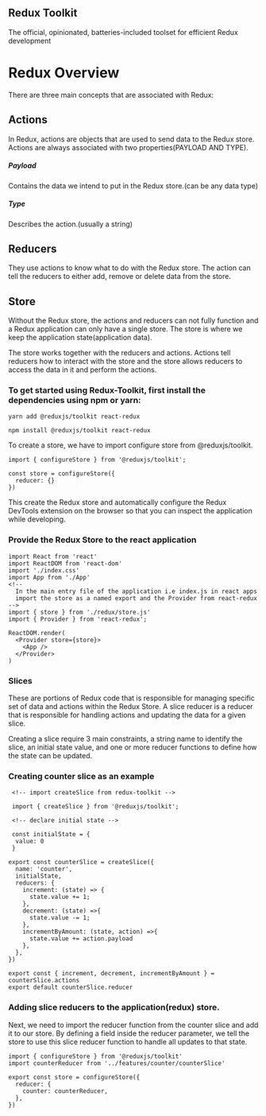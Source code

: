 ## Redux Toolkit

The official, opinionated, batteries-included toolset for efficient Redux development

# Redux Overview

There are three main concepts that are associated with Redux:

## Actions

In Redux, actions are objects that are used to send data to the Redux store.
Actions are always associated with two properties(PAYLOAD AND TYPE).

##### Payload

Contains the data we intend to put in the Redux store.(can be any data type)

##### Type

Describes the action.(usually a string)

## Reducers

They use actions to know what to do with the Redux store. The action can tell the reducers to either add, remove or delete data from the store.

## Store

Without the Redux store, the actions and reducers can not fully function and a Redux application can only have a single store.
The store is where we keep the application state(application data).

The store works together with the reducers and actions. Actions tell reducers how to interact with the store and the store allows reducers to access the data in it and perform the actions.

### To get started using Redux-Toolkit, first install the dependencies using npm or yarn:
``` yarn add @reduxjs/toolkit react-redux ```

``` npm install @reduxjs/toolkit react-redux ```

To create a store, we have to import configure store from @reduxjs/toolkit.

```
import { configureStore } from '@reduxjs/toolkit';

const store = configureStore({
  reducer: {}
})
```

This create the Redux store and automatically configure the Redux DevTools extension on the browser so that you can inspect the application while developing.

### Provide the Redux Store to the react application

```
import React from 'react'
import ReactDOM from 'react-dom'
import './index.css'
import App from './App'
<!--
  In the main entry file of the application i.e index.js in react apps
  import the store as a named export and the Provider from react-redux
-->
import { store } from './redux/store.js'
import { Provider } from 'react-redux';

ReactDOM.render(
  <Provider store={store}>
    <App />
  </Provider>
)

```

### Slices

These are portions of Redux code that is responsible for managing specific set of data and actions within the Redux Store.
A slice reducer is a reducer that is responsible for handling actions and updating the data for a given slice.

Creating a slice require 3 main constraints, a string name to identify the slice, an initial state value, and one or more reducer functions to define how the state can be updated.

### Creating counter slice as an example

```
 <!-- import createSlice from redux-toolkit -->

 import { createSlice } from '@reduxjs/toolkit';

 <!-- declare initial state -->

 const initialState = {
  value: 0
 }

export const counterSlice = createSlice({
  name: 'counter',
  initialState,
  reducers: {
    increment: (state) => {
      state.value += 1;
    },
    decrement: (state) =>{
      state.value -= 1;
    },
    incrementByAmount: (state, action) =>{
      state.value += action.payload
    },
  },
})

export const { increment, decrement, incrementByAmount } = counterSlice.actions
export default counterSlice.reducer

```

### Adding slice reducers to the application(redux) store.

Next, we need to import the reducer function from the counter slice and add it to our store. By defining a field inside the reducer parameter, we tell the store to use this slice reducer function to handle all updates to that state.

```
import { configureStore } from '@reduxjs/toolkit'
import counterReducer from '../features/counter/counterSlice'

export const store = configureStore({
  reducer: {
    counter: counterReducer,
  },
})
```
